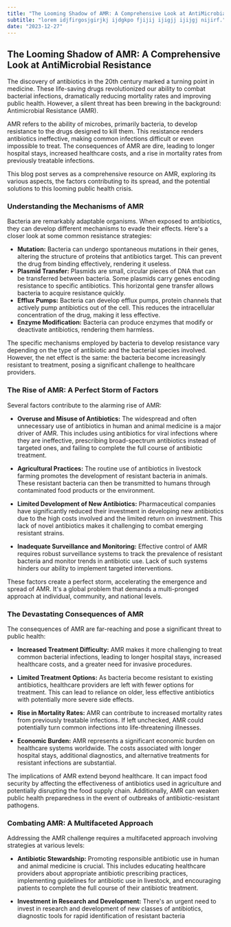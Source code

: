 ```yaml
---
title: "The Looming Shadow of AMR: A Comprehensive Look at AntiMicrobial Resistance"
subtitle: "lorem idjfirgosjgirjkj ijdgkpo fjijij ijigjj ijijgj nijirf."
date: "2023-12-27"
---
```


## The Looming Shadow of AMR: A Comprehensive Look at AntiMicrobial Resistance

The discovery of antibiotics in the 20th century marked a turning point in medicine. These life-saving drugs revolutionized our ability to combat bacterial infections, dramatically reducing mortality rates and improving public health. However, a silent threat has been brewing in the background: Antimicrobial Resistance (AMR).

AMR refers to the ability of microbes, primarily bacteria, to develop resistance to the drugs designed to kill them. This resistance renders antibiotics ineffective, making common infections difficult or even impossible to treat. The consequences of AMR are dire, leading to longer hospital stays, increased healthcare costs, and a rise in mortality rates from previously treatable infections.

This blog post serves as a comprehensive resource on AMR, exploring its various aspects, the factors contributing to its spread, and the potential solutions to this looming public health crisis.

### Understanding the Mechanisms of AMR

Bacteria are remarkably adaptable organisms. When exposed to antibiotics, they can develop different mechanisms to evade their effects. Here's a closer look at some common resistance strategies:

- **Mutation:** Bacteria can undergo spontaneous mutations in their genes, altering the structure of proteins that antibiotics target. This can prevent the drug from binding effectively, rendering it useless.
- **Plasmid Transfer:** Plasmids are small, circular pieces of DNA that can be transferred between bacteria. Some plasmids carry genes encoding resistance to specific antibiotics. This horizontal gene transfer allows bacteria to acquire resistance quickly.
- **Efflux Pumps:** Bacteria can develop efflux pumps, protein channels that actively pump antibiotics out of the cell. This reduces the intracellular concentration of the drug, making it less effective.
- **Enzyme Modification:** Bacteria can produce enzymes that modify or deactivate antibiotics, rendering them harmless.

The specific mechanisms employed by bacteria to develop resistance vary depending on the type of antibiotic and the bacterial species involved. However, the net effect is the same: the bacteria become increasingly resistant to treatment, posing a significant challenge to healthcare providers.

### The Rise of AMR: A Perfect Storm of Factors

Several factors contribute to the alarming rise of AMR:

- **Overuse and Misuse of Antibiotics:** The widespread and often unnecessary use of antibiotics in human and animal medicine is a major driver of AMR. This includes using antibiotics for viral infections where they are ineffective, prescribing broad-spectrum antibiotics instead of targeted ones, and failing to complete the full course of antibiotic treatment.

- **Agricultural Practices:** The routine use of antibiotics in livestock farming promotes the development of resistant bacteria in animals. These resistant bacteria can then be transmitted to humans through contaminated food products or the environment.

- **Limited Development of New Antibiotics:** Pharmaceutical companies have significantly reduced their investment in developing new antibiotics due to the high costs involved and the limited return on investment. This lack of novel antibiotics makes it challenging to combat emerging resistant strains.

- **Inadequate Surveillance and Monitoring:** Effective control of AMR requires robust surveillance systems to track the prevalence of resistant bacteria and monitor trends in antibiotic use. Lack of such systems hinders our ability to implement targeted interventions.

These factors create a perfect storm, accelerating the emergence and spread of AMR. It's a global problem that demands a multi-pronged approach at individual, community, and national levels.

### The Devastating Consequences of AMR

The consequences of AMR are far-reaching and pose a significant threat to public health:

- **Increased Treatment Difficulty:** AMR makes it more challenging to treat common bacterial infections, leading to longer hospital stays, increased healthcare costs, and a greater need for invasive procedures.

- **Limited Treatment Options:** As bacteria become resistant to existing antibiotics, healthcare providers are left with fewer options for treatment. This can lead to reliance on older, less effective antibiotics with potentially more severe side effects.

- **Rise in Mortality Rates:** AMR can contribute to increased mortality rates from previously treatable infections. If left unchecked, AMR could potentially turn common infections into life-threatening illnesses.

- **Economic Burden:** AMR represents a significant economic burden on healthcare systems worldwide. The costs associated with longer hospital stays, additional diagnostics, and alternative treatments for resistant infections are substantial.

The implications of AMR extend beyond healthcare. It can impact food security by affecting the effectiveness of antibiotics used in agriculture and potentially disrupting the food supply chain. Additionally, AMR can weaken public health preparedness in the event of outbreaks of antibiotic-resistant pathogens.

### Combating AMR: A Multifaceted Approach

Addressing the AMR challenge requires a multifaceted approach involving strategies at various levels:

- **Antibiotic Stewardship:** Promoting responsible antibiotic use in human and animal medicine is crucial. This includes educating healthcare providers about appropriate antibiotic prescribing practices, implementing guidelines for antibiotic use in livestock, and encouraging patients to complete the full course of their antibiotic treatment.

- **Investment in Research and Development:** There's an urgent need to invest in research and development of new classes of antibiotics, diagnostic tools for rapid identification of resistant bacteria
